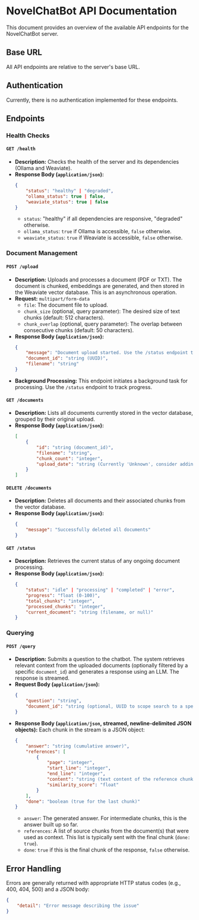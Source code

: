 # NovelChatBot API Documentation

This document provides an overview of the available API endpoints for the NovelChatBot server.

## Base URL

All API endpoints are relative to the server's base URL.

## Authentication

Currently, there is no authentication implemented for these endpoints.

## Endpoints

### Health Checks

#### `GET /health`

*   **Description:** Checks the health of the server and its dependencies (Ollama and Weaviate).
*   **Response Body (`application/json`):**
    ```json
    {
        "status": "healthy" | "degraded",
        "ollama_status": true | false,
        "weaviate_status": true | false
    }
    ```
    *   `status`: "healthy" if all dependencies are responsive, "degraded" otherwise.
    *   `ollama_status`: `true` if Ollama is accessible, `false` otherwise.
    *   `weaviate_status`: `true` if Weaviate is accessible, `false` otherwise.

### Document Management

#### `POST /upload`

*   **Description:** Uploads and processes a document (PDF or TXT). The document is chunked, embeddings are generated, and then stored in the Weaviate vector database. This is an asynchronous operation.
*   **Request:** `multipart/form-data`
    *   `file`: The document file to upload.
    *   `chunk_size` (optional, query parameter): The desired size of text chunks (default: 512 characters).
    *   `chunk_overlap` (optional, query parameter): The overlap between consecutive chunks (default: 50 characters).
*   **Response Body (`application/json`):**
    ```json
    {
        "message": "Document upload started. Use the /status endpoint to monitor progress.",
        "document_id": "string (UUID)",
        "filename": "string"
    }
    ```
*   **Background Processing:** This endpoint initiates a background task for processing. Use the `/status` endpoint to track progress.

#### `GET /documents`

*   **Description:** Lists all documents currently stored in the vector database, grouped by their original upload.
*   **Response Body (`application/json`):**
    ```json
    [
        {
            "id": "string (document_id)",
            "filename": "string",
            "chunk_count": "integer",
            "upload_date": "string (Currently 'Unknown', consider adding timestamp to schema)"
        }
    ]
    ```

#### `DELETE /documents`

*   **Description:** Deletes all documents and their associated chunks from the vector database.
*   **Response Body (`application/json`):**
    ```json
    {
        "message": "Successfully deleted all documents"
    }
    ```

#### `GET /status`

*   **Description:** Retrieves the current status of any ongoing document processing.
*   **Response Body (`application/json`):**
    ```json
    {
        "status": "idle" | "processing" | "completed" | "error",
        "progress": "float (0-100)",
        "total_chunks": "integer",
        "processed_chunks": "integer",
        "current_document": "string (filename, or null)"
    }
    ```

### Querying

#### `POST /query`

*   **Description:** Submits a question to the chatbot. The system retrieves relevant context from the uploaded documents (optionally filtered by a specific `document_id`) and generates a response using an LLM. The response is streamed.
*   **Request Body (`application/json`):**
    ```json
    {
        "question": "string",
        "document_id": "string (optional, UUID to scope search to a specific document)"
    }
    ```
*   **Response Body (`application/json`, streamed, newline-delimited JSON objects):**
    Each chunk in the stream is a JSON object:
    ```json
    {
        "answer": "string (cumulative answer)",
        "references": [
            {
                "page": "integer",
                "start_line": "integer",
                "end_line": "integer",
                "content": "string (text content of the reference chunk)",
                "similarity_score": "float"
            }
        ],
        "done": "boolean (true for the last chunk)"
    }
    ```
    *   `answer`: The generated answer. For intermediate chunks, this is the answer built up so far.
    *   `references`: A list of source chunks from the document(s) that were used as context. This list is typically sent with the final chunk (`done: true`).
    *   `done`: `true` if this is the final chunk of the response, `false` otherwise.

## Error Handling

Errors are generally returned with appropriate HTTP status codes (e.g., 400, 404, 500) and a JSON body:

```json
{
    "detail": "Error message describing the issue"
}
```
